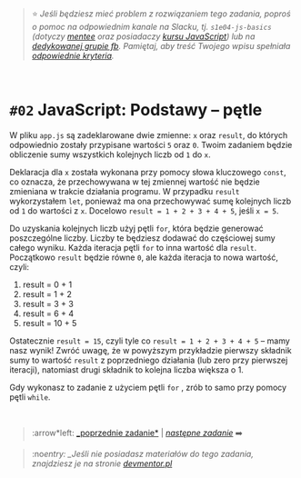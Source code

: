> :star: _Jeśli będziesz mieć problem z rozwiązaniem tego zadania, poproś o pomoc na odpowiednim kanale na Slacku, tj. `s1e04-js-basics` (dotyczy [mentee](https://devmentor.pl/mentoring-javascript/) oraz posiadaczy [kursu JavaScript](https://devmentor.pl/p/javascript-for-beginners/)) lub na [dedykowanej grupie fb](https://www.facebook.com/groups/155234921740033). Pamiętaj, aby treść Twojego wpisu spełniała [odpowiednie kryteria](https://devmentor.pl/jak-prosic-o-pomoc/)._

&nbsp;

# `#02` JavaScript: Podstawy – pętle

W pliku `app.js` są zadeklarowane dwie zmienne: `x` oraz `result`, do których odpowiednio zostały przypisane wartości `5` oraz `0`. Twoim zadaniem będzie obliczenie sumy wszystkich kolejnych liczb od `1` do `x`.

Deklaracja dla `x` została wykonana przy pomocy słowa kluczowego `const`, co oznacza, że przechowywana w tej zmiennej wartość nie będzie zmieniana w trakcie działania programu. W przypadku `result` wykorzystałem `let`, ponieważ ma ona przechowywać sumę kolejnych liczb od `1` do wartości z `x`. Docelowo `result = 1 + 2 + 3 + 4 + 5`, jeśli `x = 5`.

Do uzyskania kolejnych liczb użyj pętli `for`, która będzie generować poszczególne liczby. Liczby te    będziesz dodawać do częściowej sumy całego wyniku. Każda iteracja pętli `for` to inna wartość dla `result`. Początkowo `result` będzie równe `0`, ale każda iteracja to nowa wartość, czyli:

1. result = 0 + 1
2. result = 1 + 2
3. result = 3 + 3
4. result = 6 + 4
5. result = 10 + 5

Ostatecznie `result = 15`, czyli tyle co `result = 1 + 2 + 3 + 4 + 5` – mamy nasz wynik! Zwróć uwagę, że w powyższym przykładzie pierwszy składnik sumy to wartość `result` z poprzedniego działania (lub zero przy pierwszej iteracji), natomiast drugi składnik to kolejna liczba większa o 1.

Gdy wykonasz to zadanie z użyciem pętli `for` , zrób to samo przy pomocy pętli `while`.

&nbsp;

> :arrow*left: [\_poprzednie zadanie*](./../01) | [_następne zadanie_](./../03) :arrow_right:

> :no*entry: \_Jeśli nie posiadasz materiałów do tego zadania, znajdziesz je na stronie [devmentor.pl](https://devmentor.pl/p/js-basics/)*
